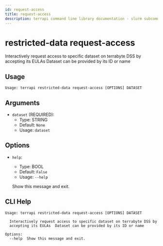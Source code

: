 ```yaml
---
id: request-access
title: request-access
description: terrapi command line library documentation - slurm subcommand
---
```


# restricted-data request-access

 Interactively request access to specific dataset on terrabyte DSS by accepting its EULAs 
        Dataset can be provided by its ID or name
    

## Usage

```
Usage: terrapi restricted-data request-access [OPTIONS] DATASET
```

## Arguments

* `dataset` (REQUIRED):
    * Type: STRING
    * Default: `None`
    * Usage: `dataset`


## Options

* `help`:
    * Type: BOOL
    * Default: `False`
    * Usage: `--help`

    Show this message and exit.



## CLI Help

```
Usage: terrapi restricted-data request-access [OPTIONS] DATASET

  Interactively request access to specific dataset on terrabyte DSS by
  accepting its EULAs  Dataset can be provided by its ID or name

Options:
  --help  Show this message and exit.
```

